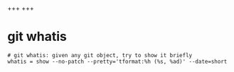 +++
+++

# git whatis

```gitconfig
# git whatis: given any git object, try to show it briefly
whatis = show --no-patch --pretty='tformat:%h (%s, %ad)' --date=short
```